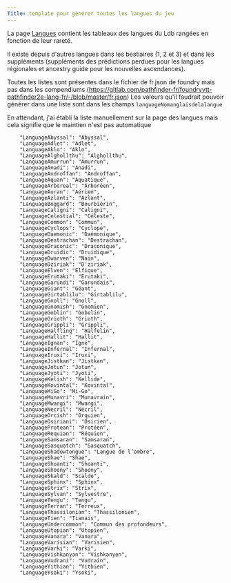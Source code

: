 ```yaml
---
Title: template pour générer toutes les langues du jeu
---
```

La page [Langues](ascendances-et-historiques/langues.md) contient les tableaux des langues du Ldb rangées en fonction de leur rareté.

Il existe depuis d'autres langues dans les bestiaires (1, 2 et 3) et dans les suppléments (suppléments des prédictions perdues pour les langues régionales et ancestry guide pour les nouvelles ascendances).

Toutes les listes sont présentes dans le fichier de fr.json de foundry mais pas dans les compendiums (https://gitlab.com/pathfinder-fr/foundryvtt-pathfinder2e-lang-fr/-/blob/master/fr.json) 
Les valeurs qu'il faudrait pouvoir générer dans une liste sont dans les champs `languageNomanglaisdelalangue`

En attendant, j'ai établi la liste manuellement sur la page des langues mais cela signifie que le maintien n'est pas automatique

```
    "LanguageAbyssal": "Abyssal",
    "LanguageAdlet": "Adlet",
    "LanguageAklo": "Aklo",
    "LanguageAlghollthu": "Alghollthu",
    "LanguageAmurrun": "Amurrun",
    "LanguageAnadi": "Anadi",
    "LanguageAndroffan": "Androffan",
    "LanguageAquan": "Aquatique",
    "LanguageArboreal": "Arboréen",
    "LanguageAuran": "Aérien",
    "LanguageAzlanti": "Azlant",
    "LanguageBoggard": "Bourbiérin",
    "LanguageCaligni": "Caligni",
    "LanguageCelestial": "Céleste",
    "LanguageCommon": "Commun",
    "LanguageCyclops": "Cyclope",
    "LanguageDaemonic": "Daémonique",
    "LanguageDestrachan": "Destrachan",
    "LanguageDraconic": "Draconique",
    "LanguageDruidic": "Druidique",
    "LanguageDwarven": "Nain",
    "LanguageDziriak": "D'ziriak",
    "LanguageElven": "Elfique",
    "LanguageErutaki": "Erutaki",
    "LanguageGarundi": "Garundais",
    "LanguageGiant": "Géant",
    "LanguageGirtablilu": "Girtablilu",
    "LanguageGnoll": "Gnoll",
    "LanguageGnomish": "Gnomien",
    "LanguageGoblin": "Gobelin",
    "LanguageGrioth": "Grioth",
    "LanguageGrippli": "Grippli",
    "LanguageHalfling": "Halfelin",
    "LanguageHallit": "Hallit",
    "LanguageIgnan": "Igné",
    "LanguageInfernal": "Infernal",
    "LanguageIruxi": "Iruxi",
    "LanguageJistkan": "Jistkan",
    "LanguageJotun": "Jotun",
    "LanguageJyoti": "Jyoti",
    "LanguageKelish": "Kellide",
    "LanguageKovintal": "Kovintal",
    "LanguageMiGo": "Mi-Go",
    "LanguageMunavri": "Munavrain",
    "LanguageMwangi": "Mwangi",
    "LanguageNecril": "Nécril",
    "LanguageOrcish": "Orquien",
    "LanguageOsiriani": "Osirien",
    "LanguageProtean": "Protéen",
    "LanguageRequian": "Réquien",
    "LanguageSamsaran": "Samsaran",
    "LanguageSasquatch": "Sasquatch",
    "LanguageShadowtongue": "Langue de l’ombre",
    "LanguageShae": "Shae",
    "LanguageShoanti": "Shoanti",
    "LanguageShoony": "Shoony",
    "LanguageSkald": "Scalde",
    "LanguageSphinx": "Sphinx",
    "LanguageStrix": "Strix",
    "LanguageSylvan": "Sylvestre",
    "LanguageTengu": "Tengu",
    "LanguageTerran": "Terreux",
    "LanguageThassilonian": "Thassilonien",
    "LanguageTien": "Tianais",
    "LanguageUndercommon": "Commun des profondeurs",
    "LanguageUtopian": "Utopien",
    "LanguageVanara": "Vanara",
    "LanguageVarisian": "Varisien",
    "LanguageVarki": "Varki",
    "LanguageVishkanyan": "Vishkanyen",
    "LanguageVudrani": "Vudrain",
    "LanguageYithian": "Yithien",
    "LanguageYsoki": "Ysoki",
```